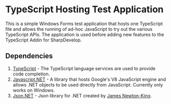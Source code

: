 # TypeScript Hosting Test Application

This is a simple Windows Forms test application that hosts one TypeScript file and allows the running of ad-hoc JavaScript to try out the various TypeScript APIs. The application is used before adding new features to the TypeScript Addin for SharpDevelop.

## Dependencies

1. [TypeScript](http://typescript.codeplex.com/) - The TypeScript language services are used to provide code completion.
2. [Javascript.NET](http://javascriptdotnet.codeplex.com/) - A library that hosts Google's V8 JavaScript engine and allows .NET objects to be used directly from JavaScript. Currently only works on Windows.
3. [Json.NET](http://json.codeplex.com/) - Json library for .NET created by [James Newton-King](http://james.newtonking.com/).

